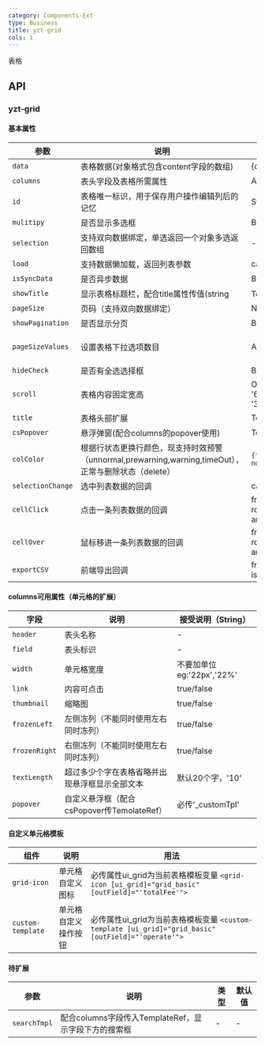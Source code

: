 ```yaml
---
category: Components-Ext
type: Business
title: yzt-grid
cols: 1
---
```


表格

## API

### yzt-grid
#### 基本属性
| 参数 | 说明 | 类型 | 默认值 |
| --- | --- | --- | --- |
| `data` | 表格数据(对象格式包含content字段的数组) | {content: []} | - |
| `columns` | 表头字段及表格所需属性 | Array | - |
| `id` | 表格唯一标识，用于保存用户操作编辑列后的记忆 | String | - |
| `mulitipy` | 是否显示多选框 | Boolean | false |
| `selection` | 支持双向数据绑定，单选返回一个对象多选返回数组 | - | - |
| `load` | 支持数据懒加载，返回列表参数 | callback | (Output) |
| `isSyncData` | 是否异步数据 | Boolean | false |
| `showTitle` | 显示表格标题栏，配合title属性传值(string|TemplateRef)使用 | Boolean | false |
| `pageSize` | 页码（支持双向数据绑定） | Number | 10 |
| `showPagination` | 是否显示分页 | Boolean | true |
| `pageSizeValues` | 设置表格下拉选项数目 | Array | [10, 30, 50, 100] |
| `hideCheck` | 是否有全选选择框 | Boolean | false |
| `scroll` | 表格内容固定宽高 | Object eg:{x: '600px', y: '360px'} | - |
| `title` | 表格头部扩展 | TemplateRef/String | - |
| `csPopover` | 悬浮弹窗(配合columns的popover使用) | TemplateRef | - |
| `colColor` | 根据行状态更换行颜色，现支持时效预警（unnormal,prewarning,warning,timeOut），正常与删除状态（delete）| ```{field: "status", normal: "normal"}```| - |
| `selectionChange` | 选中列表数据的回调 | callback | (Output) |
| `cellClick` | 点击一条列表数据的回调 | fn(event: Event, row: any, field: any) | (Output) |
| `cellOver` | 鼠标移进一条列表数据的回调 | fn(event: Event, row: any, field: any) | (Output) |
| `exportCSV` | 前端导出回调 | fn(grid, data, isFailed?: boolean) | (Output) |

#### columns可用属性（单元格的扩展）
| 字段 | 说明 | 接受说明（String） |
| --- | --- | --- |
| `header` | 表头名称 | - |
| `field` | 表头标识 | - |
| `width` | 单元格宽度 | 不要加单位eg:'22px','22%' |
| `link` | 内容可点击 | true/false |
| `thumbnail` | 缩略图 | true/false |
| `frozenLeft` | 左侧冻列（不能同时使用左右同时冻列） | true/false |
| `frozenRight` | 右侧冻列（不能同时使用左右同时冻列） | true/false |
| `textLength` | 超过多少个字在表格省略并出现悬浮框显示全部文本 | 默认20个字，'10' |
| `popover` | 自定义悬浮框（配合csPopover传TemolateRef） | 必传'_customTpl' |

#### 自定义单元格模板
| 组件 | 说明 | 用法 |
| --- | --- | --- |
| `grid-icon` | 单元格自定义图标 | 必传属性ui_grid为当前表格模板变量 ```<grid-icon [ui_grid]="grid_basic" [outField]="'totalFee'">``` |
| `custom-template` | 单元格自定义操作按钮 | 必传属性ui_grid为当前表格模板变量 ```<custom-template [ui_grid]="grid_basic" [outField]="'operate'">``` |

#### 待扩展
| 参数 | 说明 | 类型 | 默认值 |
| --- | --- | --- | --- |
| `searchTmpl` | 配合columns字段传入TemplateRef，显示字段下方的搜索框 | - | - |